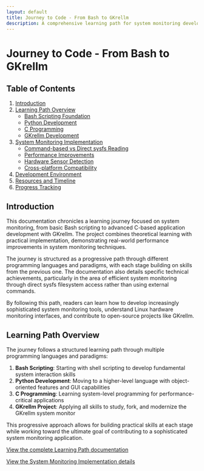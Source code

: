 ```yaml
---
layout: default
title: Journey to Code - From Bash to GKrellm
description: A comprehensive learning path for system monitoring development, from basic Bash scripting to advanced C-based system monitoring with GKrellm
---
```


# Journey to Code - From Bash to GKrellm

## Table of Contents

1. [Introduction](#introduction)
2. [Learning Path Overview](#learning-path-overview)
   - [Bash Scripting Foundation](#bash-scripting-foundation)
   - [Python Development](#python-development)
   - [C Programming](#c-programming)
   - [GKrellm Development](#gkrellm-development)
3. [System Monitoring Implementation](#system-monitoring-implementation)
   - [Command-based vs Direct sysfs Reading](#command-based-vs-direct-sysfs-reading)
   - [Performance Improvements](#performance-improvements)
   - [Hardware Sensor Detection](#hardware-sensor-detection)
   - [Cross-platform Compatibility](#cross-platform-compatibility)
4. [Development Environment](#development-environment)
5. [Resources and Timeline](#resources-and-timeline)
6. [Progress Tracking](#progress-tracking)

## Introduction

This documentation chronicles a learning journey focused on system monitoring, from basic Bash scripting to advanced C-based application development with GKrellm. The project combines theoretical learning with practical implementation, demonstrating real-world performance improvements in system monitoring techniques.

The journey is structured as a progressive path through different programming languages and paradigms, with each stage building on skills from the previous one. The documentation also details specific technical achievements, particularly in the area of efficient system monitoring through direct sysfs filesystem access rather than using external commands.

By following this path, readers can learn how to develop increasingly sophisticated system monitoring tools, understand Linux hardware monitoring interfaces, and contribute to open-source projects like GKrellm.

## Learning Path Overview

The journey follows a structured learning path through multiple programming languages and paradigms:

1. **Bash Scripting**: Starting with shell scripting to develop fundamental system interaction skills
2. **Python Development**: Moving to a higher-level language with object-oriented features and GUI capabilities
3. **C Programming**: Learning system-level programming for performance-critical applications
4. **GKrellm Project**: Applying all skills to study, fork, and modernize the GKrellm system monitor

This progressive approach allows for building practical skills at each stage while working toward the ultimate goal of contributing to a sophisticated system monitoring application.

[View the complete Learning Path documentation](/documentation-projects/docs/learning/journey-to-code/learning-path)

[View the System Monitoring Implementation details](/documentation-projects/docs/learning/journey-to-code/system_monitoring)

